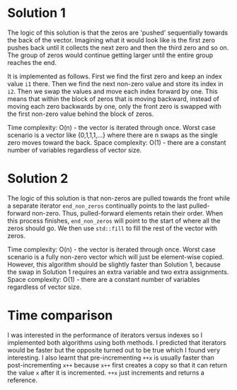 # Solution 1
The logic of this solution is that the zeros are 'pushed' sequentially towards the back of the vector. Imagining what it would look like is the first zero pushes back until it collects the next zero and then the third zero and so on. The group of zeros would continue getting larger until the entire group reaches the end.

It is implemented as follows. First we find the first zero and keep an index value `i1` there. Then we find the next non-zero value and store its index in `i2`. Then we swap the values and move each index forward by one. This means that within the block of zeros that is moving backward, instead of moving each zero backwards by one, only the front zero is swapped with the first non-zero value behind the block of zeros.

Time complexity: O(n) - the vector is iterated through once. Worst case scenario is a vector like {0,1,1,1,...} where there are n swaps as the single zero moves toward the back.
Space complexity: O(1) - there are a constant number of variables regardless of vector size.

# Solution 2
The logic of this solution is that non-zeros are pulled towards the front while a separate iterator `end_non_zeros` continually points to the last pulled-forward non-zero. Thus, pulled-forward elements retain their order. When this process finishes, `end_non_zeros` will point to the start of where all the zeros should go. We then use `std::fill` to fill the rest of the vector with zeros.

Time complexity: O(n) - the vector is iterated through once. Worst case scenario is a fully non-zero vector which will just be element-wise copied. However, this algorithm should be slightly faster than Solution 1, because the swap in Solution 1 requires an extra variable and two extra assignments.
Space complexity: O(1) - there are a constant number of variables regardless of vector size.

# Time comparison
I was interested in the performance of iterators versus indexes so I implemented both algorithms using both methods. I predicted that iterators would be faster but the opposite turned out to be true which I found very interesting. I also learnt that pre-incrementing `++x` is usually faster than post-incrementing `x++` because `x++` first creates a copy so that it can return the value `x` after it is incremented. `++x` just increments and returns a reference.